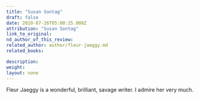 ```yaml
---
title: "Susan Sontag"
draft: false
date: 2010-07-26T05:00:15.000Z
attribution: "Susan Sontag"
link_to_original:
nd_author_of_this_review:
related_author: author/fleur-jaeggy.md
related_books:

description:
weight:
layout: none
---
```

Fleur Jaeggy is a wonderful, brilliant, savage writer. I admire her very much.

